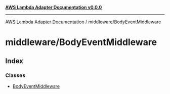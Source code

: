 [**AWS Lambda Adapter Documentation v0.0.0**](../../README.md)

***

[AWS Lambda Adapter Documentation](../../modules.md) / middleware/BodyEventMiddleware

# middleware/BodyEventMiddleware

## Index

### Classes

- [BodyEventMiddleware](classes/BodyEventMiddleware.md)
